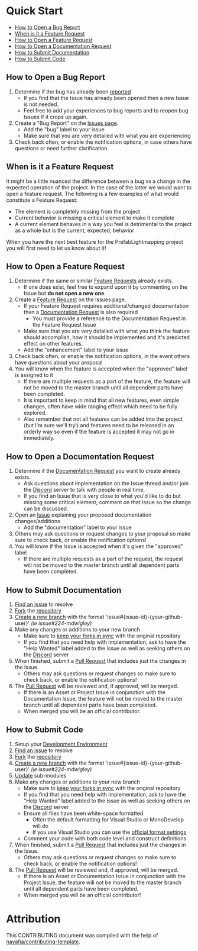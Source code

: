 # Quick Start<a id="quick-start"></a>
* [How to Open a Bug Report](#how-to-open-a-bug-report)
* [When is it a Feature Request](#When-is-it-a-feature-request)
* [How to Open a Feature Request](#how-to-open-a-feature-request)
* [How to Open a Documentation Request](#how-to-open-a-documentation-request)
* [How to Submit Documentation](#how-to-submit-documentation)
* [How to Submit Code](#how-to-submit-code)

## How to Open a Bug Report
1. Determine if the bug has already been [reported](https://github.com/Enterlucent/PrefabLightmapping/issues?q=label%3Abug+is%3Aopen+is%3Aall)
    * If you find that the Issue has already been opened then a new Issue is not needed.
    * Feel free to add your experiences to bug reports and to reopen bug Issues if it crops up again.
2. Create a "Bug Report" on the [Issues page](https://github.com/Enterlucent/PrefabLightmapping/issues/new?template=Bug_report.md).
    * Add the "bug" label to your issue
    * Make sure that you are very detailed with what you are experiencing
3. Check back often, or enable the notification options, in case others have questions or need further clarification

## When is it a Feature Request
It might be a little nuanced the difference between a bug vs a change in the expected operation of the project.  In the case of the latter we would want to open a feature request.  The following is a few examples of what would constitute a Feature Request:
* The element is completely missing from the project
* Current behavior is missing a critical element to make it complete
* A current element behaves in a way you feel is detrimental to the project as a whole but is the current, expected, behavior

When you have the next best feature for the PrefabLightmapping project you will first need to let us know about it!

## How to Open a Feature Request
1. Determine if the same or similar [Feature Requests](https://github.com/Enterlucent/PrefabLightmapping/issues?q=label%3Aenhancement+is%3Aopen+-label%3Adocumentation) already exists.
    * If one does exist, feel free to expand upon it by commenting on the Issue but **do not open a new one**.
2. Create a [Feature Request](https://github.com/Enterlucent/PrefabLightmapping/issues/new?template=Feature_request.md) on the Issues page.
    * If your Feature Request requires additional/changed documentation then a [Documentation Request](#how-to-open-a-documentation-request) is also required
        * You must provide a reference to the Documentation Request in the Feature Request Issue
    * Make sure that you are very detailed with what you think the feature should accomplish, how it should be implemented and it's predicted effect on other features.
    * Add the "enhancement" label to your issue
3. Check back often, or enable the notification options, in the event others have questions about your proposal
4. You will know when the feature is accepted when the "approved" label is assigned to it
    * If there are multiple requests as a part of the feature, the feature will not be moved to the master branch until all dependent parts have been completed.
    * It is important to keep in mind that all new features, even simple changes, often have wide ranging effect which need to be fully explored.
    * Also remember that not all features can be added into the project (but I'm sure we'll try!) and features need to be released in an orderly way so even if the feature is accepted it may not go in immediately.

## How to Open a Documentation Request
1. Determine if the [Documentation Request](https://github.com/Enterlucent/PrefabLightmapping/issues?q=label%3Aenhancement,documentation+is%3Aopen) you want to create already exists.
    * Ask questions about implementation on the Issue thread and/or join the [Discord](https://discord.com/invite/mWDHDqkzeR) server to talk with people in real time.
    * If you find an Issue that is very close to what you'd like to do but missing some critical element, comment on that Issue so the change can be discussed.
2. Open an [Issue](https://github.com/Enterlucent/PrefabLightmapping/issues/new?template=Feature_request.md) explaining your proposed documentation changes/additions
    * Add the "documentation" label to your issue
3. Others may ask questions or request changes to your proposal so make sure to check back, or enable the notification options!
4. You will know if the Issue is accepted when it's given the "approved" label
    * If there are multiple requests as a part of the request, the request will not be moved to the master branch until all dependent parts have been completed.

## How to Submit Documentation
1. [Find an Issue](#how-to-find-documentation-tasks) to resolve
2. [Fork](https://help.github.com/articles/fork-a-repo/) the [repository](https://github.com/Enterlucent/PrefabLightmapping/)
3. [Create a new branch](https://help.github.com/articles/creating-and-deleting-branches-within-your-repository/) with the format 'issue#{issue-id}-{your-github-user}' _(ie issue#224-mdwigley)_
4. Make any changes or additions to your new branch
    * Make sure to [keep your forks in sync](https://help.github.com/articles/syncing-a-fork/) with the original repository
    * If you find that you need help with implementation, ask to have the "Help Wanted" label added to the issue as well as seeking others on the [Discord](https://discord.com/invite/mWDHDqkzeR) server
5. When finished, submit a [Pull Request](https://help.github.com/articles/about-pull-requests/) that includes just the changes in the Issue.
    * Others may ask questions or request changes so make sure to check back, or enable the notification options!
6. The [Pull Request](https://help.github.com/articles/about-pull-requests/) will be reviewed and, if approved, will be merged.
    * If there is an Asset or Project Issue in conjunction with the Documentation Issue, the feature will not be moved to the master branch until all dependent parts have been completed.
    * When merged you will be an official contributor.

## How to Submit Code
1. Setup your [Development Environment](/docs//Dev.Env.Win10.md)
2. [Find an issue](#how-to-find-programing-tasks) to resolve
3. [Fork](https://help.github.com/articles/fork-a-repo/) the [repository](https://github.com/Enterlucent/PrefabLightmapping/)
4. [Create a new branch](https://help.github.com/articles/creating-and-deleting-branches-within-your-repository/) with the format 'issue#{issue-id}-{your-github-user}' _(ie issue#224-mdwigley)_
5. [Update](https://gist.github.com/gitaarik/8735255#keeping-your-submodules-up-to-date) sub-modules
6. Make any changes or additions to your new branch
    * Make sure to [keep your forks in sync](https://help.github.com/articles/syncing-a-fork/) with the original repository
    * If you find that you need help with implementation, ask to have the "Help Wanted" label added to the issue as well as seeking others on the [Discord](https://discord.com/invite/mWDHDqkzeR) server
    * Ensure all files have been white-space formatted
        * Often the default formatting for Visual Studio or MonoDevelop will do
        * If you use Visual Studio you can use the [official format settings](/docs/assets/files/CONTRIBUTING/.editorconfig)
    * Comment your code with both code level and construct definitions
7. When finished, submit a [Pull Request](https://help.github.com/articles/about-pull-requests/) that includes just the changes in the Issue.
    * Others may ask questions or request changes so make sure to check back, or enable the notification options!
8. The [Pull Request](https://help.github.com/articles/about-pull-requests/) will be reviewed and, if approved, will be merged.
    * If there is an Asset or Documentation Issue in conjunction with the Project Issue, the feature will not be moved to the master branch until all dependent parts have been completed.
    * When merged you will be an official contributor!

# Attribution
This CONTRIBUTING document was compiled with the help of [nayafia/contributing-template](https://github.com/nayafia/contributing-template/blob/master/CONTRIBUTING-template.md).
